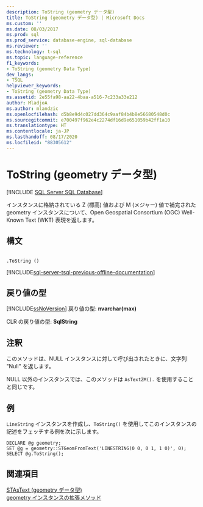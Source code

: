 ```yaml
---
description: ToString (geometry データ型)
title: ToString (geometry データ型) | Microsoft Docs
ms.custom: ''
ms.date: 08/03/2017
ms.prod: sql
ms.prod_service: database-engine, sql-database
ms.reviewer: ''
ms.technology: t-sql
ms.topic: language-reference
f1_keywords:
- ToString (geometry Data Type)
dev_langs:
- TSQL
helpviewer_keywords:
- ToString (geometry Data Type)
ms.assetid: 2e55fa98-aa22-4baa-a516-7c233a33e212
author: MladjoA
ms.author: mlandzic
ms.openlocfilehash: d5b8e9d4c027dd364c9aaf84b4b8e56680548d0c
ms.sourcegitcommit: e700497f962e4c2274df16d9e651059b42ff1a10
ms.translationtype: HT
ms.contentlocale: ja-JP
ms.lasthandoff: 08/17/2020
ms.locfileid: "88305612"
---
```

# <a name="tostring-geometry-data-type"></a>ToString (geometry データ型)
[!INCLUDE [SQL Server SQL Database](../../includes/applies-to-version/sql-asdb.md)]

インスタンスに格納されている Z (標高) 値および M (メジャー) 値で補完された geometry インスタンスについて、Open Geospatial Consortium (OGC) Well-Known Text (WKT) 表現を返します。
  
## <a name="syntax"></a>構文  
  
```  
  
.ToString ()  
```  
  
[!INCLUDE[sql-server-tsql-previous-offline-documentation](../../includes/sql-server-tsql-previous-offline-documentation.md)]

## <a name="return-types"></a>戻り値の型
 [!INCLUDE[ssNoVersion](../../includes/ssnoversion-md.md)] 戻り値の型: **nvarchar(max)**  
  
 CLR の戻り値の型: **SqlString**  
  
## <a name="remarks"></a>注釈  
 このメソッドは、NULL インスタンスに対して呼び出されたときに、文字列 "Null" を返します。  
  
 NULL 以外のインスタンスでは、このメソッドは `AsTextZM().` を使用することと同じです。  
  
## <a name="examples"></a>例  
 `LineString` インスタンスを作成し、`ToString()` を使用してこのインスタンスの記述をフェッチする例を次に示します。  
  
```  
DECLARE @g geometry;  
SET @g = geometry::STGeomFromText('LINESTRING(0 0, 0 1, 1 0)', 0);  
SELECT @g.ToString();  
```  
  
## <a name="see-also"></a>関連項目  
 [STAsText &#40;geometry データ型&#41;](../../t-sql/spatial-geometry/stastext-geometry-data-type.md)   
 [geometry インスタンスの拡張メソッド](../../t-sql/spatial-geometry/extended-methods-on-geometry-instances.md)  
  
  

